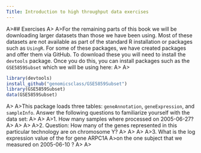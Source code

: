```yaml
---
Title: Introduction to high throughput data exercises
---
```


A>## Exercises
A>
A>For the remaining parts of this book we will be downloading larger datasets than those we have been using. Most of these datasets are not available as part of the standard R installation or packages such as `UsingR`. For some of these packages, we have created packages and offer them via GitHub. To download these you will need to install the `devtools` package. Once you do this, you can install packages such as the `GSE5859Subset` which we will be using here:
A>
A>
```r
library(devtools)
install_github("genomicsclass/GSE5859Subset")
library(GSE5859Subset)
data(GSE5859Subset)
```
A>
A>This package loads three tables:  `geneAnnotation`, `geneExpression`, and `sampleInfo`. Answer the following questions to familiarize yourself with the data set:
A>
A>
A>1. How many samples where processed on 2005-06-27?
A>
A>
A>
A>2. Question: How many of the genes represented in this particular technology are on chromosome Y? 
A>
A>
A>
A>3.  What is the log expression value of the for gene ARPC1A
A>on the one subject that we measured on 2005-06-10 ?
A>
A>
